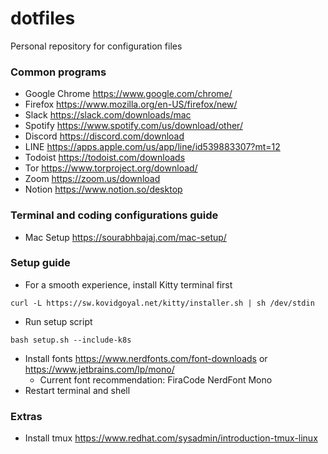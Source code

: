 # dotfiles
Personal repository for configuration files

### Common programs
- Google Chrome https://www.google.com/chrome/
- Firefox https://www.mozilla.org/en-US/firefox/new/
- Slack https://slack.com/downloads/mac
- Spotify https://www.spotify.com/us/download/other/
- Discord https://discord.com/download
- LINE https://apps.apple.com/us/app/line/id539883307?mt=12
- Todoist https://todoist.com/downloads
- Tor https://www.torproject.org/download/
- Zoom https://zoom.us/download
- Notion https://www.notion.so/desktop

### Terminal and coding configurations guide
- Mac Setup https://sourabhbajaj.com/mac-setup/

### Setup guide
- For a smooth experience, install Kitty terminal first
```
curl -L https://sw.kovidgoyal.net/kitty/installer.sh | sh /dev/stdin
```
- Run setup script
```
bash setup.sh --include-k8s
```
- Install fonts https://www.nerdfonts.com/font-downloads or https://www.jetbrains.com/lp/mono/
  - Current font recommendation: FiraCode NerdFont Mono
- Restart terminal and shell

### Extras
- Install tmux https://www.redhat.com/sysadmin/introduction-tmux-linux
